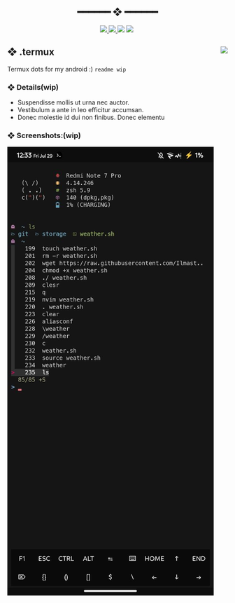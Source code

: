 <h2 align="center"> ━━━━━━  ❖  ━━━━━━ </h2>
<!-- BADGES -->
<div align="center">
   <p></p>
   <a href="#">
      <img src="https://img.shields.io/github/stars/simplyvoid/dottermux?color=%23ac4142&labelColor=%23151515&style=for-the-badge">
   </a>
   <a href="https://github.com/WahidIslamLinad/startpage/network/members/">
      <img src="https://img.shields.io/github/forks/simplyvoid/dottermux?color=%236a9fb5&labelColor=%23151515&style=for-the-badge">
   </a>
   <img src="https://img.shields.io/github/repo-size/simplyvoid/dottermux?color=%23d0d0d0&labelColor=%23151515&style=for-the-badge">
   <!--<a href="https://discord.gg/2RfJb3CVfb">
      <img src="https://img.shields.io/discord/723849691552284772?color=cb92f2&labelColor=151515&style=for-the-badge"/>
   </a> -->
	<img src="https://badges.strrl.dev/visits/simplyvoid/dottermux?style=for-the-badge&color=aa759f&logoColor=white&labelColor=151515"/>
  
  <img alt="" src="https://badges.pufler.dev/updated/simplyvoid/dottermux?style=for-the-badge&color=90a959&logoColor=white&labelColor=151515"/>
  <br>
</div>

<!-- next implementation👀
![Repo Banner](./assets/readme/banner.jpg)

<div align="center">

![Lines of code](https://img.shields.io/tokei/lines/github/pagankeymaster/vile?color=%2381A1C1&label=LINES&logo=BookStack&logoColor=%2381A1C1&style=for-the-badge)
![GitHub repo size](https://img.shields.io/github/repo-size/pagankeymaster/vile?color=red&label=SIZE&logo=serverless&logoColor=red&style=for-the-badge)
![Repo License](https://img.shields.io/badge/LICENSE-GPL--3.0-%2388c0d0?style=for-the-badge&logo=GNU)
</div>
-->

<p/>

<h2></h2>

## ❖ .termux <img align="right" src="https://img.shields.io/tokei/lines/github/simplyvoid/dottermux?style=for-the-badge&color=90a959&logoColor=white&labelColor=151515"/>

Termux dots for my android :)
`readme wip` 

### ❖ Details(wip)
- Suspendisse mollis ut urna nec auctor.
- Vestibulum a ante in leo efficitur accumsan. 
- Donec molestie id dui non finibus. Donec elementu

### ❖ Screenshots:(wip)
	
![img](assets/preview.jpg)
